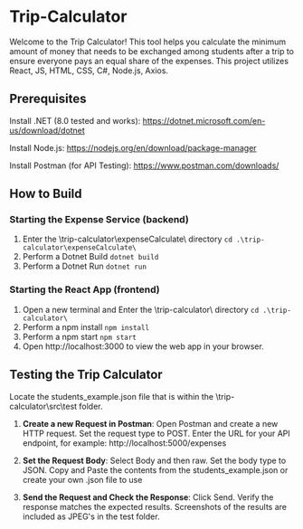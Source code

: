# Trip-Calculator
Welcome to the Trip Calculator! This tool helps you calculate the minimum amount of money that needs to be exchanged among students after a trip to ensure everyone pays an equal share of the expenses. This project utilizes React, JS, HTML, CSS, C#, Node.js, Axios.

## Prerequisites

Install .NET (8.0 tested and works):
https://dotnet.microsoft.com/en-us/download/dotnet

Install Node.js: 
https://nodejs.org/en/download/package-manager

Install Postman (for API Testing): 
https://www.postman.com/downloads/

## How to Build
### Starting the Expense Service (backend)
1. Enter the \trip-calculator\expenseCalculate\ directory
```cd .\trip-calculator\expenseCalculate\```
2. Perform a Dotnet Build 
```dotnet build```
3. Perform a Dotnet Run
```dotnet run```

### Starting the React App (frontend)
1. Open a new terminal and Enter the \trip-calculator\ directory
```cd .\trip-calculator\```
2. Perform a npm install
```npm install```
3. Perform a npm start
```npm start```
4. Open http://localhost:3000 to view the web app in your browser.

## Testing the Trip Calculator

Locate the students_example.json file that is within the \trip-calculator\src\test folder. 

1. **Create a new Request in Postman**:
Open Postman and create a new HTTP request.
Set the request type to POST.
Enter the URL for your API endpoint, for example: http://localhost:5000/expenses

2. **Set the Request Body**:
Select Body and then raw.
Set the body type to JSON.
Copy and Paste the contents from the students_example.json or create your own .json file to use

4. **Send the Request and Check the Response**:
Click Send.
Verify the response matches the expected results. 
Screenshots of the results are included as JPEG's in the test folder.


